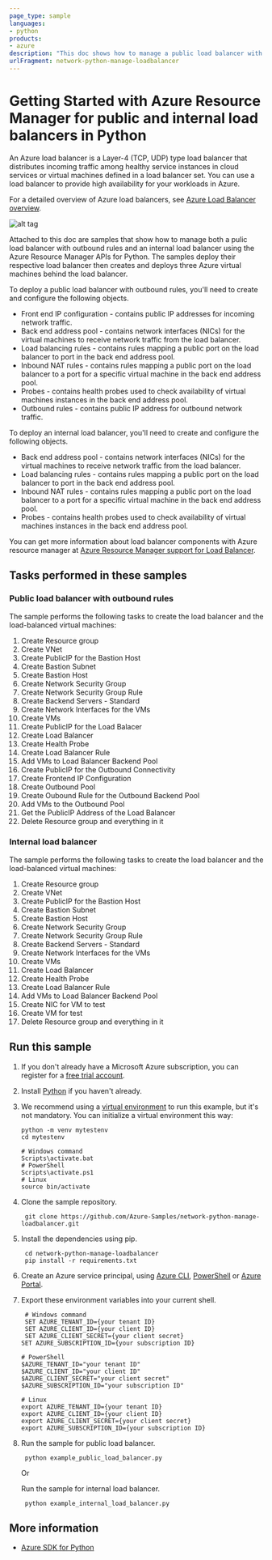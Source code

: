 ```yaml
---
page_type: sample
languages:
- python
products:
- azure
description: "This doc shows how to manage a public load balancer with outbound rules and an internal load balancer using the Azure Resource Manager APIs for Python."
urlFragment: network-python-manage-loadbalancer
---
```


# Getting Started with Azure Resource Manager for public and internal load balancers in Python

An Azure load balancer is a Layer-4 (TCP, UDP) type load balancer that distributes incoming traffic among healthy service instances in cloud services or virtual machines defined in a load balancer set. You can use a load balancer to provide high availability for your workloads in Azure. 

For a detailed overview of Azure load balancers, see [Azure Load Balancer overview](https://azure.microsoft.com/documentation/articles/load-balancer-overview/).

![alt tag](./load-balancer.svg)

Attached to this doc are samples that show how to manage both a pulic load balancer with outbound rules and an internal load balancer using the Azure Resource Manager APIs for Python. The samples deploy their respective load balancer then creates and deploys three Azure virtual machines behind the load balancer.

To deploy a public load balancer with outbound rules, you'll need to create and configure the following objects.

- Front end IP configuration - contains public IP addresses for incoming network traffic. 
- Back end address pool - contains network interfaces (NICs) for the virtual machines to receive network traffic from the load balancer. 
- Load balancing rules - contains rules mapping a public port on the load balancer to port in the back end address pool.
- Inbound NAT rules - contains rules mapping a public port on the load balancer to a port for a specific virtual machine in the back end address pool.
- Probes - contains health probes used to check availability of virtual machines instances in the back end address pool.
- Outbound rules - contains public IP address for outbound network traffic. 

To deploy an internal load balancer, you'll need to create and configure the following objects.

- Back end address pool - contains network interfaces (NICs) for the virtual machines to receive network traffic from the load balancer. 
- Load balancing rules - contains rules mapping a public port on the load balancer to port in the back end address pool.
- Inbound NAT rules - contains rules mapping a public port on the load balancer to a port for a specific virtual machine in the back end address pool.
- Probes - contains health probes used to check availability of virtual machines instances in the back end address pool.

You can get more information about load balancer components with Azure resource manager at [Azure Resource Manager support for Load Balancer](https://azure.microsoft.com/documentation/articles/load-balancer-arm/).

## Tasks performed in these samples

### Public load balancer with outbound rules

The sample performs the following tasks to create the load balancer and the load-balanced virtual machines: 

1. Create Resource group
2. Create VNet
3. Create PublicIP for the Bastion Host
4. Create Bastion Subnet
5. Create Bastion Host
6. Create Network Security Group
7. Create Network Security Group Rule
8. Create Backend Servers - Standard
9. Create Network Interfaces for the VMs
10. Create VMs
11. Create PublicIP for the Load Balacer
12. Create Load Balancer
13. Create Health Probe
14. Create Load Balancer Rule
15. Add VMs to Load Balancer Backend Pool
16. Create PublicIP for the Outbound Connectivity
17. Create Frontend IP Configuration
18. Create Outbound Pool
19. Create Oubound Rule for the Outbound Backend Pool
20. Add VMs to the Outbound Pool
21. Get the PublicIP Address of the Load Balancer
22. Delete Resource group and everything in it

### Internal load balancer

The sample performs the following tasks to create the load balancer and the load-balanced virtual machines: 

1. Create Resource group
2. Create VNet
3. Create PublicIP for the Bastion Host
4. Create Bastion Subnet
5. Create Bastion Host
6. Create Network Security Group
7. Create Network Security Group Rule
8. Create Backend Servers - Standard
9. Create Network Interfaces for the VMs
10. Create VMs
11. Create Load Balancer
12. Create Health Probe
13. Create Load Balancer Rule
14. Add VMs to Load Balancer Backend Pool
15. Create NIC for VM to test
16. Create VM for test
17. Delete Resource group and everything in it

## Run this sample

1. If you don't already have a Microsoft Azure subscription, you can register for a [free trial account](http://go.microsoft.com/fwlink/?LinkId=330212).

2. Install [Python](https://www.python.org/downloads/) if you haven't already.

3. We recommend using a [virtual environment](https://docs.python.org/3/tutorial/venv.html) to run this example, but it's not mandatory. You can initialize a virtual environment this way:

       python -m venv mytestenv
       cd mytestenv
       
       # Windows command
       Scripts\activate.bat
       # PowerShell
       Scripts\activate.ps1
       # Linux
       source bin/activate

4. Clone the sample repository.
   
	    git clone https://github.com/Azure-Samples/network-python-manage-loadbalancer.git    

5. Install the dependencies using pip.

	    cd network-python-manage-loadbalancer
	    pip install -r requirements.txt    

6. Create an Azure service principal, using 
[Azure CLI](http://azure.microsoft.com/documentation/articles/resource-group-authenticate-service-principal-cli/),
[PowerShell](http://azure.microsoft.com/documentation/articles/resource-group-authenticate-service-principal/)
or [Azure Portal](http://azure.microsoft.com/documentation/articles/resource-group-create-service-principal-portal/).

7. Export these environment variables into your current shell. 
   
	    # Windows command
	    SET AZURE_TENANT_ID={your tenant ID}
	    SET AZURE_CLIENT_ID={your client ID}
	    SET AZURE_CLIENT_SECRET={your client secret}
       SET AZURE_SUBSCRIPTION_ID={your subscription ID}
       
       # PowerShell
       $AZURE_TENANT_ID="your tenant ID"
       $AZURE_CLIENT_ID="your client ID"
       $AZURE_CLIENT_SECRET="your client secret"
       $AZURE_SUBSCRIPTION_ID="your subscription ID"
       
       # Linux
       export AZURE_TENANT_ID={your tenant ID}
       export AZURE_CLIENT_ID={your client ID}
       export AZURE_CLIENT_SECRET={your client secret}
       export AZURE_SUBSCRIPTION_ID={your subscription ID}
   
8. Run the sample for public load balancer.
   
	    python example_public_load_balancer.py
   Or
   
   Run the sample for internal load balancer.
            
	    python example_internal_load_balancer.py
   
## More information

- [Azure SDK for Python](http://github.com/Azure/azure-sdk-for-python) 

